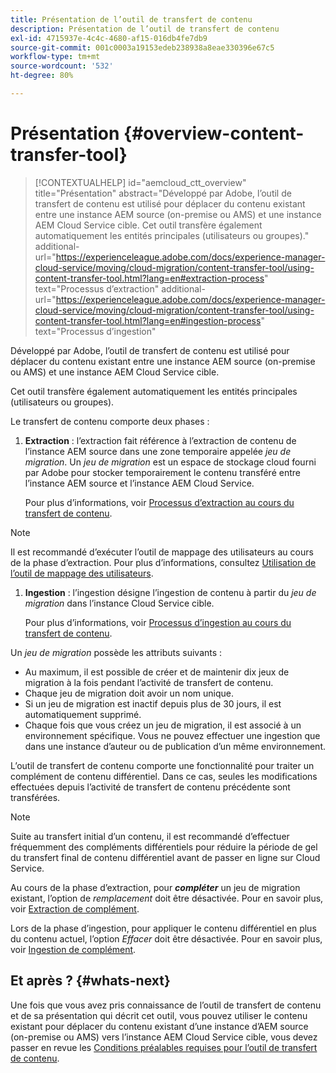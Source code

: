 ```yaml
---
title: Présentation de l’outil de transfert de contenu
description: Présentation de l’outil de transfert de contenu
exl-id: 4715937e-4c4c-4680-af15-016db4fe7db9
source-git-commit: 001c0003a19153edeb238938a8eae330396e67c5
workflow-type: tm+mt
source-wordcount: '532'
ht-degree: 80%

---
```


# Présentation {#overview-content-transfer-tool}

>[!CONTEXTUALHELP]
>id="aemcloud_ctt_overview"
>title="Présentation"
>abstract="Développé par Adobe, l’outil de transfert de contenu est utilisé pour déplacer du contenu existant entre une instance AEM source (on-premise ou AMS) et une instance AEM Cloud Service cible. Cet outil transfère également automatiquement les entités principales (utilisateurs ou groupes)."
>additional-url="https://experienceleague.adobe.com/docs/experience-manager-cloud-service/moving/cloud-migration/content-transfer-tool/using-content-transfer-tool.html?lang=en#extraction-process" text="Processus d’extraction"
>additional-url="https://experienceleague.adobe.com/docs/experience-manager-cloud-service/moving/cloud-migration/content-transfer-tool/using-content-transfer-tool.html?lang=en#ingestion-process" text="Processus d’ingestion"

Développé par Adobe, l’outil de transfert de contenu est utilisé pour déplacer du contenu existant entre une instance AEM source (on-premise ou AMS) et une instance AEM Cloud Service cible.

Cet outil transfère également automatiquement les entités principales (utilisateurs ou groupes).

Le transfert de contenu comporte deux phases :

1. **Extraction** : l’extraction fait référence à l’extraction de contenu de l’instance AEM source dans une zone temporaire appelée *jeu de migration*. Un *jeu de migration* est un espace de stockage cloud fourni par Adobe pour stocker temporairement le contenu transféré entre l’instance AEM source et l’instance AEM Cloud Service.

   Pour plus d’informations, voir [Processus d’extraction au cours du transfert de contenu](https://experienceleague.adobe.com/docs/experience-manager-cloud-service/moving/cloud-migration/content-transfer-tool/extracting-content.html).

>[!NOTE]
>
> Il est recommandé d’exécuter l’outil de mappage des utilisateurs au cours de la phase d’extraction. Pour plus d’informations, consultez [Utilisation de l’outil de mappage des utilisateurs](https://experienceleague.adobe.com/docs/experience-manager-cloud-service/moving/cloud-migration/content-transfer-tool/user-mapping-tool/using-user-mapping-tool.html).

1. **Ingestion** : l’ingestion désigne l’ingestion de contenu à partir du *jeu de migration* dans l’instance Cloud Service cible.

   Pour plus d’informations, voir [Processus d’ingestion au cours du transfert de contenu](https://experienceleague.adobe.com/docs/experience-manager-cloud-service/moving/cloud-migration/content-transfer-tool/ingesting-content.html).

Un *jeu de migration* possède les attributs suivants :

* Au maximum, il est possible de créer et de maintenir dix jeux de migration à la fois pendant l’activité de transfert de contenu.
* Chaque jeu de migration doit avoir un nom unique.
* Si un jeu de migration est inactif depuis plus de 30 jours, il est automatiquement supprimé.
* Chaque fois que vous créez un jeu de migration, il est associé à un environnement spécifique. Vous ne pouvez effectuer une ingestion que dans une instance d’auteur ou de publication d’un même environnement.


L’outil de transfert de contenu comporte une fonctionnalité pour traiter un complément de contenu différentiel. Dans ce cas, seules les modifications effectuées depuis l’activité de transfert de contenu précédente sont transférées.

>[!NOTE]
>
>Suite au transfert initial d’un contenu, il est recommandé d’effectuer fréquemment des compléments différentiels pour réduire la période de gel du transfert final de contenu différentiel avant de passer en ligne sur Cloud Service.

Au cours de la phase d’extraction, pour ***compléter*** un jeu de migration existant, l’option de *remplacement* doit être désactivée. Pour en savoir plus, voir [Extraction de complément](https://experienceleague.adobe.com/docs/experience-manager-cloud-service/moving/cloud-migration/content-transfer-tool/extracting-content.html?lang=en#top-up-extraction-process).

Lors de la phase d’ingestion, pour appliquer le contenu différentiel en plus du contenu actuel, l’option *Effacer* doit être désactivée. Pour en savoir plus, voir [Ingestion de complément](https://experienceleague.adobe.com/docs/experience-manager-cloud-service/moving/cloud-migration/content-transfer-tool/ingesting-content.html?lang=en#top-up-ingestion-process).

## Et après ? {#whats-next}

Une fois que vous avez pris connaissance de l’outil de transfert de contenu et de sa présentation qui décrit cet outil, vous pouvez utiliser le contenu existant pour déplacer du contenu existant d’une instance d’AEM source (on-premise ou AMS) vers l’instance AEM Cloud Service cible, vous devez passer en revue les [Conditions préalables requises pour l’outil de transfert de contenu](https://experienceleague.adobe.com/docs/experience-manager-cloud-service/moving/cloud-migration/content-transfer-tool/prerequisites-content-transfer-tool.html?lang=en).

